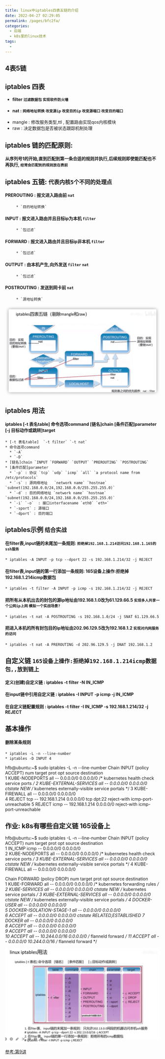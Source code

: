 ```yaml
---
title: linux中iptables四表五链的介绍
date: 2022-04-27 02:29:05
permalink: /pages/bfc2fa/
categories:
  - 后端
  - k8s里的linux技术
tags:
  - 
---
```


## 4表5链

## iptables 四表
  * #### filter  `过滤数据包` `实现软件防火墙`
  * #### nat : `网络地址转换` `改变源ip` `改变目的ip` `改变源端口` `改变目的端口`
  * mangle : 修改服务类型,ttl , 配置路由实现qos内核模块
  * raw : 决定数据包是否被状态跟踪机制处理


## iptables 链的匹配原则:
  #### 从序列号1的开始,直到匹配到第一条合适的规则并执行,后续规则即使能匹配也不再执行, `经常会匹配到的规则放在表前`


## iptables 五链: `代表内核5个不同的处理点` 
  #### PREROUTING : 报文进入路由前 `nat` 
         * `目的地址转换`
  #### INPUT : 报文进入路由并且目标ip为本机  `filter`
         * `包过滤`
  #### FORWARD : 报文进入路由并且目标ip非本机 `filter`
         * `包过滤`
  #### OUTPUT : 由本机产生,向外发送 `filter` `nat`
         * `包过滤`
  #### POSTROUTING : 发送到网卡前  `nat`
         * `源地址转换`





<img src="./minilet/image-20220427025724544.png" alt="image-20220427025724544" style="zoom:80%;" />








## iptables 用法
  #### iptables [-t 表名table] 命令选项command [链名]chain [条件匹配]parameter [-j 目标动作或跳转]target
    * [-t 表名table]  `-t filter` `-t nat`
    * 命令选项command 
      * `-A` 
      * `-D`
    * [链名]chain `INPUT `FORWARD` `OUTPUT` `PREROUTING` `POSTROUTING`
    * [条件匹配]parameter 
      * `-p` : 协议 `tcp` `udp` `icmp` `all` `a protocol name from /etc/protocols`
      * `-s` : 源网络地址   `network name` `hostnae` `subnet(192.168.0.0/24,192.168.0.0/255.255.255.0)`
      * `-d` : 目的网络地址 `network name` `hostnae` `subnet(192.168.0.0/24,192.168.0.0/255.255.255.0)`
      * `-i` `-o`  : 接口interfacename `eth0` `eth+`
      * `-sport` : 源端口
      * `-dport` : 目的端口

## iptables示例  `结合实战`
  #### 在filter表,input链的未尾加一条规则:  `拒绝掉192.168.1.214访问192.168.1.165的ssh服务`
    * iptables -A INPUT -p tcp --dport 22 -s 192.168.1.214/32 -j REJECT
  #### 在filter表,input链的第一行添加一条规则:  165设备上操作:拒绝掉192.168.1.214icmp数据包
    * iptables -t filter -A INPUT -p icmp -s 192.168.1.214/32 -j REJECT
  #### 把所有从本机出去的封包的源ip地址由192.168.1.0改为61.129.66.5   `实现多人共享一个公网ip上网` `模拟一个实战场景?`
    * iptables -t nat -A POSTROUTING -s 192.168.1.0/24 -j SNAT 61.129.66.5
  #### 把进入本机的所有封包目的ip地址由202.96.129.5改为192.168.1.2 `实现对内网服务的访问`
    * iptables -t nat -A PREROUTING -d 202.96.129.5 -j DNAT 192.168.1.2


## 自定义链  `165设备上操作:拒绝掉192.168.1.214icmp数据包,,放到链上`
  #### 定义(创建)自定义链  : iptables -t filter -N IN_ICMP
  #### 在input链中引用自定义链  : iptables -I INPUT -p icmp -j IN_ICMP
  #### 在自定义链配置规则 : iptables -t filter -I IN_ICMP -s 192.168.1.214/32 -j REJECT



## 基本操作
  #### 删除某条规则
    * iptables -L -n --line-number
    * iptables -D INPUT 4

hfb@ubuntu:~$ sudo iptables -L -n --line-number
Chain INPUT (policy ACCEPT)
num  target     prot opt source               destination         
1    KUBE-NODEPORTS  all  --  0.0.0.0/0            0.0.0.0/0            /* kubernetes health check service ports */
2    KUBE-EXTERNAL-SERVICES  all  --  0.0.0.0/0            0.0.0.0/0            ctstate NEW /* kubernetes externally-visible service portals */
3    KUBE-FIREWALL  all  --  0.0.0.0/0            0.0.0.0/0           
4    REJECT     tcp  --  192.168.1.214        0.0.0.0/0            tcp dpt:22 reject-with icmp-port-unreachable
5    REJECT     icmp --  192.168.1.214        0.0.0.0/0            reject-with icmp-port-unreachable


## 作业: k8s有哪些自定义链 165设备上

hfb@ubuntu:~$ sudo iptables -L -n --line-number
Chain INPUT (policy ACCEPT)
num  target     prot opt source               destination         
1    IN_ICMP    icmp --  0.0.0.0/0            0.0.0.0/0           
2    KUBE-NODEPORTS  all  --  0.0.0.0/0            0.0.0.0/0            /* kubernetes health check service ports */
3    KUBE-EXTERNAL-SERVICES  all  --  0.0.0.0/0            0.0.0.0/0            ctstate NEW /* kubernetes externally-visible service portals */
4    KUBE-FIREWALL  all  --  0.0.0.0/0            0.0.0.0/0           

Chain FORWARD (policy DROP)
num  target     prot opt source               destination         
1    KUBE-FORWARD  all  --  0.0.0.0/0            0.0.0.0/0            /* kubernetes forwarding rules */
2    KUBE-SERVICES  all  --  0.0.0.0/0            0.0.0.0/0            ctstate NEW /* kubernetes service portals */
3    KUBE-EXTERNAL-SERVICES  all  --  0.0.0.0/0            0.0.0.0/0            ctstate NEW /* kubernetes externally-visible service portals */
4    DOCKER-USER  all  --  0.0.0.0/0            0.0.0.0/0           
5    DOCKER-ISOLATION-STAGE-1  all  --  0.0.0.0/0            0.0.0.0/0           
6    ACCEPT     all  --  0.0.0.0/0            0.0.0.0/0            ctstate RELATED,ESTABLISHED
7    DOCKER     all  --  0.0.0.0/0            0.0.0.0/0           
8    ACCEPT     all  --  0.0.0.0/0            0.0.0.0/0           
9    ACCEPT     all  --  0.0.0.0/0            0.0.0.0/0           
10   ACCEPT     all  --  10.244.0.0/16        0.0.0.0/0            /* flanneld forward */
11   ACCEPT     all  --  0.0.0.0/0            10.244.0.0/16        /* flanneld forward */




<img src="./minilet/image-20220427025808394.png" alt="image-20220427025808394" style="zoom:80%;" />








[参考:第9讲](https://www.bilibili.com/video/BV1qF411e77r?p=1&share_medium=android&share_plat=android&share_session_id=79a8d06d-a14c-44d4-ac57-b898bcb49578&share_source=WEIXIN&share_tag=s_i&timestamp=1650938826&unique_k=wu5hepn)






